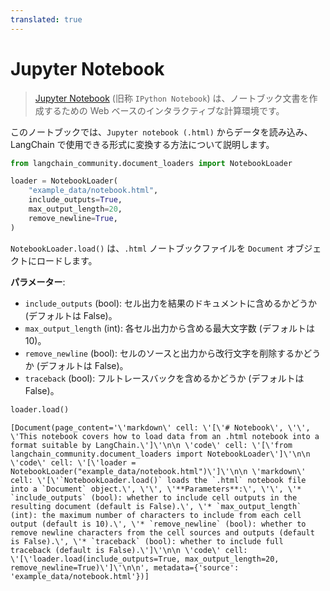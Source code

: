 ```yaml
---
translated: true
---
```


# Jupyter Notebook

>[Jupyter Notebook](https://en.wikipedia.org/wiki/Project_Jupyter#Applications) (旧称 `IPython Notebook`) は、ノートブック文書を作成するための Web ベースのインタラクティブな計算環境です。

このノートブックでは、`Jupyter notebook (.html)` からデータを読み込み、LangChain で使用できる形式に変換する方法について説明します。

```python
from langchain_community.document_loaders import NotebookLoader
```

```python
loader = NotebookLoader(
    "example_data/notebook.html",
    include_outputs=True,
    max_output_length=20,
    remove_newline=True,
)
```

`NotebookLoader.load()` は、`.html` ノートブックファイルを `Document` オブジェクトにロードします。

**パラメーター**:

* `include_outputs` (bool): セル出力を結果のドキュメントに含めるかどうか (デフォルトは False)。
* `max_output_length` (int): 各セル出力から含める最大文字数 (デフォルトは 10)。
* `remove_newline` (bool): セルのソースと出力から改行文字を削除するかどうか (デフォルトは False)。
* `traceback` (bool): フルトレースバックを含めるかどうか (デフォルトは False)。

```python
loader.load()
```

```output
[Document(page_content='\'markdown\' cell: \'[\'# Notebook\', \'\', \'This notebook covers how to load data from an .html notebook into a format suitable by LangChain.\']\'\n\n \'code\' cell: \'[\'from langchain_community.document_loaders import NotebookLoader\']\'\n\n \'code\' cell: \'[\'loader = NotebookLoader("example_data/notebook.html")\']\'\n\n \'markdown\' cell: \'[\'`NotebookLoader.load()` loads the `.html` notebook file into a `Document` object.\', \'\', \'**Parameters**:\', \'\', \'* `include_outputs` (bool): whether to include cell outputs in the resulting document (default is False).\', \'* `max_output_length` (int): the maximum number of characters to include from each cell output (default is 10).\', \'* `remove_newline` (bool): whether to remove newline characters from the cell sources and outputs (default is False).\', \'* `traceback` (bool): whether to include full traceback (default is False).\']\'\n\n \'code\' cell: \'[\'loader.load(include_outputs=True, max_output_length=20, remove_newline=True)\']\'\n\n', metadata={'source': 'example_data/notebook.html'})]
```
